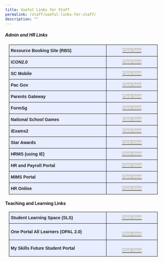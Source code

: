 ```yaml
---
title: Useful Links for Staff
permalink: /staff/useful-links-for-staff/
description: ""
---
```

##### Admin and HR Links

<style type="text/css">
.tg  {border-collapse:collapse;border-spacing:0;margin:0px auto;}
.tg td{border-color:black;border-style:solid;border-width:1px;font-family:Arial, sans-serif;font-size:14px;
  overflow:hidden;padding:10px 5px;word-break:normal;}
.tg th{border-color:black;border-style:solid;border-width:1px;font-family:Arial, sans-serif;font-size:14px;
  font-weight:normal;overflow:hidden;padding:10px 5px;word-break:normal;}
.tg .tg-xwen{background-color:#E8EDFF;color:#222;font-weight:bold;text-align:left;vertical-align:middle}
.tg .tg-2pa7{background-color:#CCC;color:#FFF;text-align:center;text-decoration:underline;vertical-align:middle}
.tg .tg-22b2{background-color:#E8EDFF;color:#222;text-align:center;vertical-align:middle}
.tg .tg-ceiv{background-color:#CCC;color:#FFF;text-align:center;vertical-align:middle}
</style>
<table class="tg" style="undefined;table-layout: fixed; width: 480px">
<colgroup>
<col style="width: 315px">
<col style="width: 165px">
</colgroup>
<tbody>
  <tr>
    <td class="tg-xwen">Resource Booking Site (RBS)</td>
    <td class="tg-22b2"><a href="https://rbs.avero-tech.com/" target="_blank" rel="noopener noreferrer"><span style="color:#FFF;background-color:#CCC">Click here</span></a></td>
  </tr>
  <tr>
    <td class="tg-xwen"> iCON2.0</td>
    <td class="tg-22b2"><a href="https://icon.moe.edu.sg/" target="_blank" rel="noopener noreferrer"><span style="color:#FFF;background-color:#CCC">Click here</span></a></td>
  </tr>
  <tr>
    <td class="tg-xwen">SC Mobile</td>
    <td class="tg-22b2"><a href="https://scmobile.moe.edu.sg/" target="_blank" rel="noopener noreferrer"><span style="color:#FFF;background-color:#CCC">Click here</span></a></td>
  </tr>
  <tr>
    <td class="tg-xwen">Pac Gov</td>
    <td class="tg-22b2"><a href="https://www.pac.gov.sg/" target="_blank" rel="noopener noreferrer"><span style="color:#FFF;background-color:#CCC">Click here</span></a></td>
  </tr>
  <tr>
    <td class="tg-xwen">Parents Gateway<br></td>
    <td class="tg-22b2"><a href="https://pg.moe.edu.sg/" target="_blank" rel="noopener noreferrer"><span style="color:#FFF;background-color:#CCC">Click here</span></a><br></td>
  </tr>
  <tr>
    <td class="tg-xwen">FormSg</td>
    <td class="tg-22b2"><a href="https://form.gov.sg/" target="_blank" rel="noopener noreferrer"><span style="color:#FFF;background-color:#CCC">Click here</span></a><br></td>
  </tr>
  <tr>
    <td class="tg-xwen">National School Games </td>
    <td class="tg-22b2"><a href="https://nsg.moe.edu.sg/" target="_blank" rel="noopener noreferrer"><span style="color:#FFF;background-color:#CCC">Click here</span></a><br></td>
  </tr>
  <tr>
    <td class="tg-xwen"> iExams2</td>
    <td class="tg-22b2"><a href="https://iexams.seab.gov.sg/login"><span style="color:#FFF;background-color:#CCC">Click here</span></a></td>
  </tr>
  <tr>
    <td class="tg-xwen"> Star Awards</td>
    <td class="tg-22b2"><a href="https://chuachukangpri-moe-edu-sg-admin.cwp.sg/misc/star-awards" target="_blank" rel="noopener noreferrer"><span style="text-decoration:none;color:#FFF;background-color:#CCC">Click Here</span></a></td>
  </tr>
  <tr>
    <td class="tg-xwen"><span style="color:#222"> </span>HRMS (using IE)</td>
    <td class="tg-22b2"><a href="https://hrms.moe.gov.sg/CSTBsapwaAuth/UMELogin?RedirectPath=https://hrms.moe.gov.sg/irj/portal/" target="_blank" rel="noopener noreferrer"><span style="text-decoration:none;color:#FFF;background-color:#CCC">Click Here</span></a></td>
  </tr>
  <tr>
    <td class="tg-xwen">HR and Payroll Portal</td>
    <td class="tg-22b2"><a href="https://www.hrp.gov.sg/" target="_blank" rel="noopener noreferrer"><span style="text-decoration:none;color:#FFF;background-color:#CCC">Click Here</span></a></td>
  </tr>
  <tr>
    <td class="tg-xwen">MIMS Portal</td>
    <td class="tg-22b2"><a href="https://idp.mims.moe.gov.sg/nidp/saml2/sso" target="_blank" rel="noopener noreferrer"><span style="text-decoration:none;color:#FFF;background-color:#CCC">Click Here</span></a></td>
  </tr>
  <tr>
    <td class="tg-xwen"><span style="color:#222"> </span>HR Online</td>
    <td class="tg-22b2"><span style="color:#222"> </span><a href="http://intranet.moe.gov.sg/hronline/Pages/Home.aspx" target="_blank" rel="noopener noreferrer"><span style="text-decoration:none;color:#FFF;background-color:#CCC">Click Here</span></a></td>
  </tr>
</tbody>
</table>

#### **Teaching and Learning Links**

<style type="text/css">
.tg  {border-collapse:collapse;border-spacing:0;margin:0px auto;}
.tg td{border-color:black;border-style:solid;border-width:1px;font-family:Arial, sans-serif;font-size:14px;
  overflow:hidden;padding:10px 5px;word-break:normal;}
.tg th{border-color:black;border-style:solid;border-width:1px;font-family:Arial, sans-serif;font-size:14px;
  font-weight:normal;overflow:hidden;padding:10px 5px;word-break:normal;}
.tg .tg-xwen{background-color:#E8EDFF;color:#222;font-weight:bold;text-align:left;vertical-align:middle}
.tg .tg-22b2{background-color:#E8EDFF;color:#222;text-align:center;vertical-align:middle}
</style>
<table class="tg" style="undefined;table-layout: fixed; width: 480px">
<colgroup>
<col style="width: 315px">
<col style="width: 165px">
</colgroup>
<tbody>
  <tr>
    <td class="tg-xwen">Student Learning Space (SLS)</td>
    <td class="tg-22b2"> <a href="https://vle.learning.moe.edu.sg/" target="_blank" rel="noopener noreferrer"><span style="color:#FFF;background-color:#CCC">Click Here</span></a></td>
  </tr>
  <tr>
    <td class="tg-xwen">One Portal All Learners (OPAL 2.0)</td>
    <td class="tg-22b2"><br><a href="https://idm.opal2.moe.edu.sg/account/login?returnUrl=%2Fconnect%2Fauthorize%2Fcallback%3Fresponse_type%3Dcode%26client_id%3DOpal2WebApp%26state%3Dwtj-_CyyRG56gdMwdaPHb-4Lhn1zWvpaLEd4VOtk39q1Y%26redirect_uri%3Dhttps%253A%252F%252Fwww.opal2.moe.edu.sg%252Fapp%252Findex.html%26scope%3Droles%2520profile%2520cxprofile%2520openid%2520cxDomainInternalApi%26code_challenge%3DAp7aqdvY63VSY-e6Dv0sqTel8CnraTPUGeY4fHBR46o%26code_challenge_method%3DS256%26nonce%3Dwtj-_CyyRG56gdMwdaPHb-4Lhn1zWvpaLEd4VOtk39q1Y" target="_blank" rel="noopener noreferrer"><span style="text-decoration:none;color:#FFF;background-color:#CCC">Click Here</span></a><br></td>
  </tr>
  <tr>
    <td class="tg-xwen">My Skills Future Student Portal</td>
    <td class="tg-22b2"><br><a href="https://www.myskillsfuture.gov.sg/content/student/en/primary.html" target="_blank" rel="noopener noreferrer"><span style="text-decoration:none;color:#FFF;background-color:#CCC">Click Here</span></a></td>
  </tr>
</tbody>
</table>